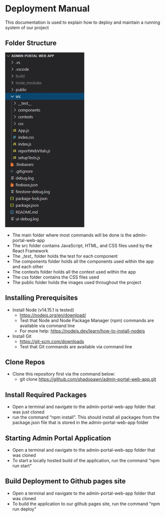 # Deployment Manual

This documentation is used to explain how to deploy and maintain a running system of our project

## Folder Structure
![folder](images/React/folder.jpg)
- The main folder where most commands will be done is the admin-portal-web-app
- The src folder contains JavaScript, HTML, and CSS files used by the React Framework
- The \__test__ folder holds the test for each component
- The components folder holds all the components used within the app and each other
- The contexts folder holds all the context used within the app
- The css folder contains the CSS files used
- The public folder holds the images used throughout the project

## Installing Prerequisites

- Install Node (v14.15.1 is tested)
  - https://nodejs.org/en/download/
  - Test that Node and Node Package Manager (npm) commands are available via command line
  - For more help: https://nodejs.dev/learn/how-to-install-nodejs 
- Install Git
  - https://git-scm.com/downloads 
  - Test that Git commands are available via command line

## Clone Repos

- Clone this repository first via the command below:
  - git clone https://github.com/shadopawn/admin-portal-web-app.git

 ## Install Required Packages

- Open a terminal and navigate to the admin-portal-web-app folder that was just cloned
- run the command “npm install”. This should install all packages from the package.json file that is stored in the admin-portal-web-app folder

## Starting Admin Portal Application

- Open a terminal and navigate to the admin-portal-web-app folder that was cloned
- To start a locally hosted build of the application, run the command “npm run start”

## Build Deployment to Github pages site

- Open a terminal and navigate to the admin-portal-web-app folder that was cloned
- To build the application to our github pages site, run the command “npm run deploy”
